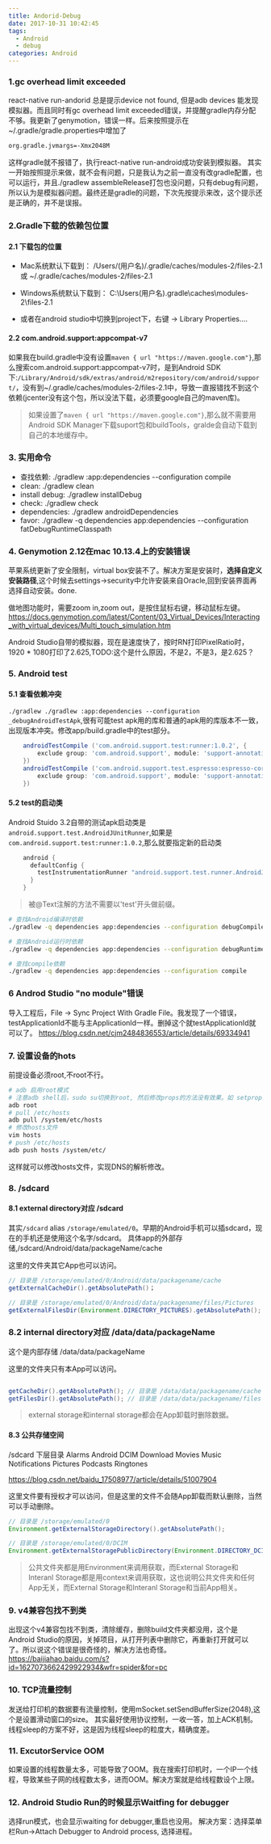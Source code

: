```yaml
---
title: Andorid-Debug
date: 2017-10-31 10:42:45
tags: 
  - Android
  - debug
categories: Android
---
```


### 1.gc overhead limit exceeded
react-native run-andorid 总是提示device not found, 但是adb devices 能发现模拟器。而且同时有gc overhead limit exceeded错误，并提醒gradle内存分配不够。我更新了genymotion，错误一样。后来按照提示在~/.gradle/gradle.properties中增加了
``` bash
org.gradle.jvmargs=-Xmx2048M
```
这样gradle就不报错了，执行react-native run-android成功安装到模拟器。
其实一开始按照提示来做，就不会有问题，只是我认为之前一直没有改gradle配置，也可以运行，并且./gradlew assembleRelease打包也没问题，只有debug有问题，所以认为是模拟器问题。最终还是gradle的问题，下次先按提示来改，这个提示还是正确的，并不是误报。
<!-- more -->

### 2.Gradle下载的依赖包位置
#### 2.1 下载包的位置
- Mac系统默认下载到：
/Users/(用户名)/.gradle/caches/modules-2/files-2.1
或
~/.gradle/caches/modules-2/files-2.1

- Windows系统默认下载到：
C:\Users\(用户名)\.gradle\caches\modules-2\files-2.1

- 或者在android studio中切换到project下，右键 -> Library Properties....

#### 2.2 com.android.support:appcompat-v7
如果我在build.gradle中没有设置`maven { url "https://maven.google.com"}`,那么搜索com.android.support:appcompat-v7时，是到Android SDK下:`/Library/Android/sdk/extras/android/m2repository/com/android/support/`，没有到~/.gradle/caches/modules-2/files-2.1中，导致一直报错找不到这个依赖(jcenter没有这个包，所以没法下载，必须要google自己的maven库)。

> 如果设置了`maven { url "https://maven.google.com"}`,那么就不需要用Android SDK Manager下载suport包和buildTools，gralde会自动下载到自己的本地缓存中。

### 3. 实用命令
- 查找依赖: ./gradlew :app:dependencies --configuration compile
- clean: ./gradlew clean
- install debug: ./gradlew installDebug
- check: ./gradlew check
- dependencies: ./gradlew androidDependencies
- favor: ./gradlew -q dependencies app:dependencies --configuration fatDebugRuntimeClasspath

### 4. Genymotion 2.12在mac 10.13.4上的安装错误
苹果系统更新了安全限制，virtual box安装不了。解决方案是安装时，**选择自定义安装路径**,这个时候去settings->security中允许安装来自Oracle,回到安装界面再选择自动安装。done.

做地图功能时，需要zoom in,zoom out，是按住鼠标右键，移动鼠标左键。
https://docs.genymotion.com/latest/Content/03_Virtual_Devices/Interacting_with_virtual_devices/Multi_touch_simulation.htm

Android Studio自带的模拟器，现在是速度快了，按时RN打印PixelRatio时，1920 * 1080打印了2.625,TODO:这个是什么原因，不是2，不是3，是2.625？

### 5. Android test
#### 5.1 查看依赖冲突
`./gradlew ./gradlew :app:dependencies --configuration _debugAndroidTestApk`,很有可能test apk用的库和普通的apk用的库版本不一致，出现版本冲突。修改app/build.gradle中的test部分。

``` groovy
    androidTestCompile ('com.android.support.test:runner:1.0.2', {
        exclude group: 'com.android.support', module: 'support-annotations'
    })
    androidTestCompile ('com.android.support.test.espresso:espresso-core:3.0.2',{
        exclude group: 'com.android.support', module: 'support-annotations'
    })
```

#### 5.2 test的启动类
Android Stuido 3.2自带的测试apk启动类是`android.support.test.AndroidJUnitRunner`,如果是`com.android.support.test:runner:1.0.2`,那么就要指定新的启动类
``` groovy
    android {
      defaultConfig {
        testInstrumentationRunner "android.support.test.runner.AndroidJUnitRunner"
      }
    }
```
> 被@Text注解的方法不需要以'test'开头做前缀。

``` bash
# 查找Android编译时依赖
./gradlew -q dependencies app:dependencies --configuration debugCompileClasspath

# 查找Android运行时依赖
./gradlew -q dependencies app:dependencies --configuration debugRuntimeClasspath

# 查找compile依赖
./gradlew -q dependencies app:dependencies --configuration compile
```


### 6 Androd Studio "no module"错误
导入工程后，File -> Sync Project With Gradle File。我发现了一个错误，testApplicationId不能与主ApplicationId一样。删掉这个就testApplicationId就可以了。
https://blog.csdn.net/cjm2484836553/article/details/69334941

### 7. 设置设备的hots
前提设备必须root,不root不行。
``` bash
# adb 启用root模式
# 注意adb shell后，sudo su切换到root, 然后修改props的方法没有效果。如 setprops net.com 127.0.0.1
adb root
# pull /etc/hosts
adb pull /system/etc/hosts
# 修改hosts文件
vim hosts
# push /etc/hosts
adb push hosts /system/etc/
```
这样就可以修改hosts文件，实现DNS的解析修改。

### 8. /sdcard
#### 8.1 external directory对应 /sdcard
其实`/sdcard` alias `/storage/emulated/0`。早期的Android手机可以插sdcard，现在的手机还是使用这个名字/sdcard。
具体app的外部存储,/sdcard/Android/data/packageName/cache

这里的文件夹其它App也可以访问。
``` java
// 目录是 /storage/emulated/0/Android/data/packagename/cache
getExternalCacheDir().getAbsolutePath()；

// 目录是 /storage/emulated/0/Android/data/packagename/files/Pictures
getExternalFilesDir(Environment.DIRECTORY_PICTURES).getAbsolutePath(); //TODO:
```

### 8.2 internal directory对应 /data/data/packageName
这个是内部存储
/data/data/packageName

这里的文件夹只有本App可以访问。
``` java

getCacheDir().getAbsolutePath(); // 目录是 /data/data/packagename/cache
getFilesDir().getAbsolutePath(); // 目录是 /data/data/packagename/files

```

> external storage和internal storage都会在App卸载时删除数据。

#### 8.3 公共存储空间
/sdcard 下层目录
Alarms
Android
DCIM
Download
Movies
Music
Notifications
Pictures
Podcasts
Ringtones

https://blog.csdn.net/baidu_17508977/article/details/51007904

这里文件要有授权才可以访问，但是这里的文件不会随App卸载而默认删除，当然可以手动删除。

``` java
// 目录是 /storage/emulated/0
Environment.getExternalStorageDirectory().getAbsolutePath();

// 目录是 /storage/emulated/0/DCIM
Environment.getExternalStoragePublicDirectory(Environment.DIRECTORY_DCIM).getAbsolutePath());
```

> 公共文件夹都是用Environment来调用获取，而External Storage和Interanl Storage都是用context来调用获取，这也说明公共文件夹和任何App无关，而External Storage和Interanl Storage和当前App相关。

### 9. v4兼容包找不到类
出现这个v4兼容包找不到类，清除缓存，删除build文件夹都没用，这个是Android Studio的原因，关掉项目，从打开列表中删除它，再重新打开就可以了。所以说这个错误是很奇怪的，解决方法也奇怪。
https://baijiahao.baidu.com/s?id=1627073662429922934&wfr=spider&for=pc

### 10. TCP流量控制
发送给打印机的数据要有流量控制，使用mSocket.setSendBufferSize(2048),这个是设置滑动窗口的size。
其实最好使用协议控制，一收一答，加上ACK机制。
线程sleep的方案不好，这是因为线程sleep的粒度大，精确度差。

### 11. ExcutorService OOM
如果设置的线程数量太多，可能导致了OOM。我在搜索打印机时，一个IP一个线程，导致某些子网的线程数太多，进而OOM。解决方案就是给线程数设个上限。

### 12. Android Studio Run的时候显示Waitfing for debugger
选择run模式，也会显示waiting for debugger,重启也没用。
解决方案：选择菜单栏Run->Attach Debugger to Android process, 选择进程。